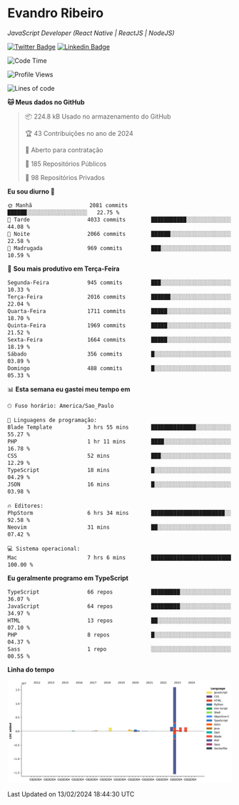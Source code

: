 # Evandro **Ribeiro**

*JavaScript Developer (React Native | ReactJS | NodeJS)*

[![Twitter Badge](https://img.shields.io/badge/-@ribeiroevandro-201B2D?style=flat-square&labelColor=201B2D&logo=twitter&logoColor=white&link=https://twitter.com/ribeiroevandro)](https://twitter.com/ribeiroevandro) 
[![Linkedin Badge](https://img.shields.io/badge/-Evandro%20Ribeiro-201B2D?style=flat-square&logo=Linkedin&logoColor=white&link=https://www.linkedin.com/in/ribeiroevandro)](https://www.linkedin.com/in/ribeiroevandro) 


<!--START_SECTION:waka-->
![Code Time](http://img.shields.io/badge/Code%20Time-3%2C676%20hrs%2052%20mins-blue)

![Profile Views](http://img.shields.io/badge/Visualizac%C3%B5es%20do%20perfil-0-blue)

![Lines of code](https://img.shields.io/badge/Desde%20o%20Hello%20World%20eu%20escrevi-23.7%20million%20linhas%20de%20c%C3%B3digo-blue)

**🐱 Meus dados no GitHub** 

> 📦 224.8 kB Usado no armazenamento do GitHub 
 > 
> 🏆 43 Contribuições no ano de 2024
 > 
> 💼 Aberto para contratação
 > 
> 📜 185 Repositórios Públicos 
 > 
> 🔑 98 Repositórios Privados 
 > 
**Eu sou diurno 🐤** 

```text
🌞 Manhã                  2081 commits        ██████░░░░░░░░░░░░░░░░░░░   22.75 % 
🌆 Tarde                  4033 commits        ███████████░░░░░░░░░░░░░░   44.08 % 
🌃 Noite                  2066 commits        ██████░░░░░░░░░░░░░░░░░░░   22.58 % 
🌙 Madrugada              969 commits         ███░░░░░░░░░░░░░░░░░░░░░░   10.59 % 
```
📅 **Sou mais produtivo em Terça-Feira** 

```text
Segunda-Feira            945 commits         ███░░░░░░░░░░░░░░░░░░░░░░   10.33 % 
Terça-Feira              2016 commits        ██████░░░░░░░░░░░░░░░░░░░   22.04 % 
Quarta-Feira             1711 commits        █████░░░░░░░░░░░░░░░░░░░░   18.70 % 
Quinta-Feira             1969 commits        █████░░░░░░░░░░░░░░░░░░░░   21.52 % 
Sexta-Feira              1664 commits        █████░░░░░░░░░░░░░░░░░░░░   18.19 % 
Sábado                   356 commits         █░░░░░░░░░░░░░░░░░░░░░░░░   03.89 % 
Domingo                  488 commits         █░░░░░░░░░░░░░░░░░░░░░░░░   05.33 % 
```


📊 **Esta semana eu gastei meu tempo em** 

```text
🕑︎ Fuso horário: America/Sao_Paulo

💬 Linguagens de programação: 
Blade Template           3 hrs 55 mins       ██████████████░░░░░░░░░░░   55.27 % 
PHP                      1 hr 11 mins        ████░░░░░░░░░░░░░░░░░░░░░   16.78 % 
CSS                      52 mins             ███░░░░░░░░░░░░░░░░░░░░░░   12.29 % 
TypeScript               18 mins             █░░░░░░░░░░░░░░░░░░░░░░░░   04.29 % 
JSON                     16 mins             █░░░░░░░░░░░░░░░░░░░░░░░░   03.98 % 

🔥 Editores: 
PhpStorm                 6 hrs 34 mins       ███████████████████████░░   92.58 % 
Neovim                   31 mins             ██░░░░░░░░░░░░░░░░░░░░░░░   07.42 % 

💻 Sistema operacional: 
Mac                      7 hrs 6 mins        █████████████████████████   100.00 % 
```

**Eu geralmente programo em TypeScript** 

```text
TypeScript               66 repos            █████████░░░░░░░░░░░░░░░░   36.07 % 
JavaScript               64 repos            █████████░░░░░░░░░░░░░░░░   34.97 % 
HTML                     13 repos            ██░░░░░░░░░░░░░░░░░░░░░░░   07.10 % 
PHP                      8 repos             █░░░░░░░░░░░░░░░░░░░░░░░░   04.37 % 
Sass                     1 repo              ░░░░░░░░░░░░░░░░░░░░░░░░░   00.55 % 
```



**Linha do tempo**

![Lines of Code chart](https://raw.githubusercontent.com/ribeiroevandro/ribeiroevandro/main/assets/bar_graph.png)


 Last Updated on 13/02/2024 18:44:30 UTC
<!--END_SECTION:waka-->
